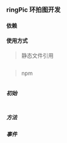### ringPic 环拍图开发

#### 依赖

#### 使用方式

 > 静态文件引用

  ```html
  ```

 > npm

  ```nodejs
  ```

##### 初始

```js

```

##### 方法
##### 事件

